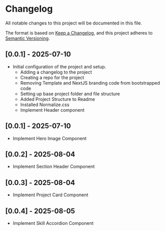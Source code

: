 # Changelog

All notable changes to this project will be documented in this file.

The format is based on [Keep a Changelog](https://keepachangelog.com/en/1.1.0), and this project adheres to [Semantic Versioning](https://semver.org/spec/v2.0.0.html).

## [0.0.1] - 2025-07-10

- Initial configuration of the project and setup.
    - Adding a changelog to the project
    - Creating a repo for the project
    - Removing Template and NextJS branding code from bootstrapped code
    - Setting up base project folder and file structure
    - Added Project Structure to Readme
    - Installed Normalize.css
    - Implement Header component

## [0.0.1] - 2025-07-10
- Implement Hero Image Component

## [0.0.2] - 2025-08-04
- Implement Section Header Component

## [0.0.3] - 2025-08-04
- Implement Project Card Component

## [0.0.4] - 2025-08-05
- Implement Skill Accordion Component
